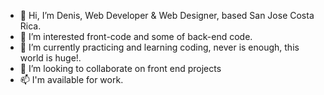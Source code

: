 - 👋 Hi, I’m Denis, Web Developer & Web Designer, based San Jose Costa Rica.
- 👀 I’m interested front-code and some of back-end code.
- 🌱 I’m currently practicing and learning coding, never is enough, this world is huge!.
- 💞️ I’m looking to collaborate on front end projects
- 📫 I'm available for work.

<!---
Mod8124/Mod8124 is a ✨ special ✨ repository because its `README.md` (this file) appears on your GitHub profile.
You can click the Preview link to take a look at your changes.
--->
